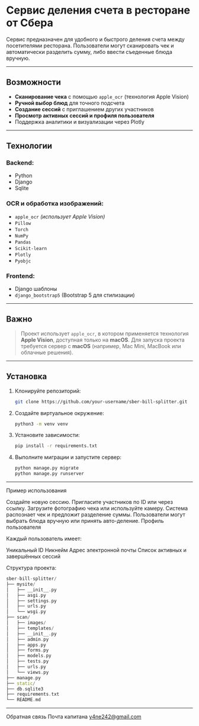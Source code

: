 # Сервис деления счета в ресторане от Сбера

Сервис предназначен для удобного и быстрого деления счета между посетителями ресторана. Пользователи могут сканировать чек и автоматически разделить сумму, либо ввести съеденные блюда вручную.

---

## Возможности

- **Сканирование чека** с помощью `apple_ocr` (технология Apple Vision)
- **Ручной выбор блюд** для точного подсчета
- **Создание сессий** с приглашением других участников
- **Просмотр активных сессий и профиля пользователя**
- Поддержка аналитики и визуализации через Plotly

---

## Технологии

### Backend:
- Python
- Django
- Sqlite

### OCR и обработка изображений:
- `apple_ocr` *(использует Apple Vision)*
- `Pillow`
- `Torch`
- `NumPy`
- `Pandas`
- `Scikit-learn`
- `Plotly`
- `Pyobjc`

### Frontend:
- Django шаблоны
- `django_bootstrap5` (Bootstrap 5 для стилизации)

---

## Важно

> Проект использует `apple_ocr`, в котором применяется технология **Apple Vision**, доступная только на **macOS**. Для запуска проекта требуется сервер с **macOS** (например, Mac Mini, MacBook или облачные решения).

---

## Установка

1. Клонируйте репозиторий:
   ```bash
   git clone https://github.com/your-username/sber-bill-splitter.git
   ```
2. Создайте виртуальное окружение:
   ```bash
   python3 -m venv venv
   ```
3. Установите зависимости:
   ```bash
   pip install -r requirements.txt
   ```
4. Выполните миграции и запустите сервер:
   ```bash
   python manage.py migrate
   python manage.py runserver
   ```

---

Пример использования

Создайте новую сессию.
Пригласите участников по ID или через ссылку.
Загрузите фотографию чека или используйте камеру.
Система распознает чек и предложит разделение суммы.
Пользователи могут выбрать блюда вручную или принять авто-деление.
Профиль пользователя

Каждый пользователь имеет:

Уникальный ID
Никнейм
Адрес электронной почты
Список активных и завершённых сессий

Структура проекта:
```cpp
sber-bill-splitter/
├── mysite/
│   ├── __init__.py
│   ├── asgi.py
│   ├── settings.py
│   ├── urls.py
│   └── wsgi.py
├── scan/
│   ├── images/
│   ├── templates/
│   ├── __init__.py
│   ├── admin.py
│   ├── apps.py
│   ├── forms.py
│   ├── models.py
│   ├── tests.py
│   ├── urls.py
│   └── views.py
├── manage.py
├── static/
├── db.sqlite3
├── requirements.txt
└── README.md
```

---

Обратная связь
Почта капитана y4ne242@gmail.com
